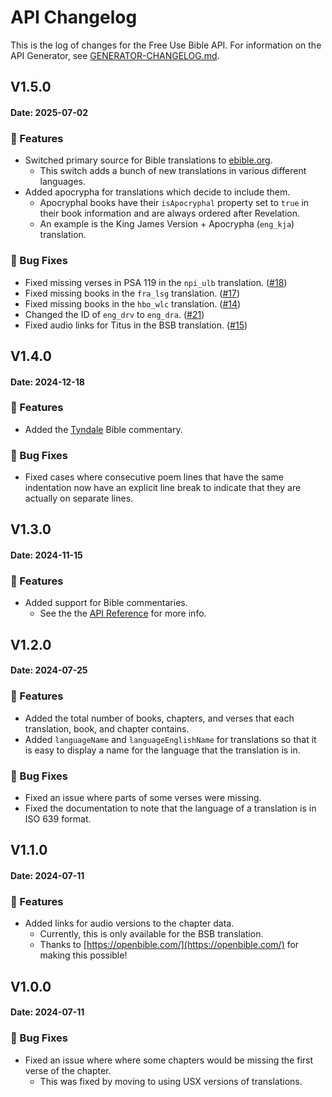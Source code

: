 # API Changelog

This is the log of changes for the Free Use Bible API.
For information on the API Generator, see [GENERATOR-CHANGELOG.md](./GENERATOR-CHANGELOG.md).

## V1.5.0

#### Date: 2025-07-02

### :rocket: Features

-   Switched primary source for Bible translations to [ebible.org](https://ebible.org/).
    -   This switch adds a bunch of new translations in various different languages.
-   Added apocrypha for translations which decide to include them.
    -   Apocryphal books have their `isApocryphal` property set to `true` in their book information and are always ordered after Revelation.
    -   An example is the King James Version + Apocrypha (`eng_kja`) translation.

### :bug: Bug Fixes

-   Fixed missing verses in PSA 119 in the `npi_ulb` translation. ([#18](https://github.com/HelloAOLab/bible-api/issues/18))
-   Fixed missing books in the `fra_lsg` translation. ([#17](https://github.com/HelloAOLab/bible-api/issues/17))
-   Fixed missing books in the `hbo_wlc` translation. ([#14](https://github.com/HelloAOLab/bible-api/issues/14))
-   Changed the ID of `eng_drv` to `eng_dra`. ([#21](https://github.com/HelloAOLab/bible-api/issues/21))
-   Fixed audio links for Titus in the BSB translation. ([#15](https://github.com/HelloAOLab/bible-api/issues/15))

## V1.4.0

#### Date: 2024-12-18

### :rocket: Features

-   Added the [Tyndale](https://tyndaleopenresources.com/) Bible commentary.

### :bug: Bug Fixes

-   Fixed cases where consecutive poem lines that have the same indentation now have an explicit line break to indicate that they are actually on separate lines.

## V1.3.0

#### Date: 2024-11-15

### :rocket: Features

-   Added support for Bible commentaries.
    -   See the the [API Reference](https://bible.helloao.org/docs/reference/#available-commentaries) for more info.

## V1.2.0

#### Date: 2024-07-25

### :rocket: Features

-   Added the total number of books, chapters, and verses that each translation, book, and chapter contains.
-   Added `languageName` and `languageEnglishName` for translations so that it is easy to display a name for the language that the translation is in.

### :bug: Bug Fixes

-   Fixed an issue where parts of some verses were missing.
-   Fixed the documentation to note that the language of a translation is in ISO 639 format.

## V1.1.0

#### Date: 2024-07-11

### :rocket: Features

-   Added links for audio versions to the chapter data.
    -   Currently, this is only available for the BSB translation.
    -   Thanks to [https://openbible.com/](https://openbible.com/) for making this possible!

## V1.0.0

#### Date: 2024-07-11

### :bug: Bug Fixes

-   Fixed an issue where where some chapters would be missing the first verse of the chapter.
    -   This was fixed by moving to using USX versions of translations.
